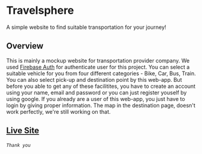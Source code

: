 # Travelsphere

A simple website to find suitable transportation for your journey!

## Overview
This is mainly a mockup website for transportation provider company. We used [Firebase Auth](https://firebase.google.com/docs/auth) for authenticate user for this project. You can select a suitable vehicle for you from four different categories - Bike, Car, Bus, Train. You can also select pick-up and destination point by this web-app. But before you able to get any of these facilitites, you have to create an account using your name, email and password or you can just register youself by using google. If you already are a user of this web-app, you just have to login by giving proper information. The map in the destination page, doesn't work perfectly, we're still working on that. 


## [Live Site](https://travelsphere-13318.web.app/)

###### `Thank you`

